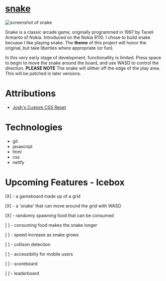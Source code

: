 # [snake](https://ssssnake.netlify.app)

![screenshot of snake](https://i.imgur.com/RuWH5C8.png)

<!-- #### a description of snake, why I chose it, and a screenshot -->
Snake is a classic arcade game, originally programmed in 1997 by Taneli Armanto of Nokia. Introduced on the Nokia 6110. I chose to build snake becuase I like playing snake. The __theme__ of this project will honor the original, but take liberties where appropriate (or fun).
<!-- # How to Play -->
In this very early stage of development, functionallity is limited. Press space to begin to move the snake around the board, and use WASD to control the direction. __PLEASE NOTE__ The snake will slither off the edge of the play area. This will be patched in later versions. 

# Attributions

* [Josh's Custom CSS Reset](https://www.joshwcomeau.com/css/custom-css-reset/)

# Technologies

* git
* javascript
* html
* css
* netify

# Upcoming Features - Icebox

[X] - a gameboard made up of a grid

[X] - a 'snake' that can move around the grid with WASD

[X] - randomly spawning food that can be consumed

[ ] - consuming food makes the snake longer

[ ] - speed increase as snake grows

[ ] - collison detection

[ ] - accessibilty for mobile users

[ ] - scoreboard

[ ] - leaderboard
